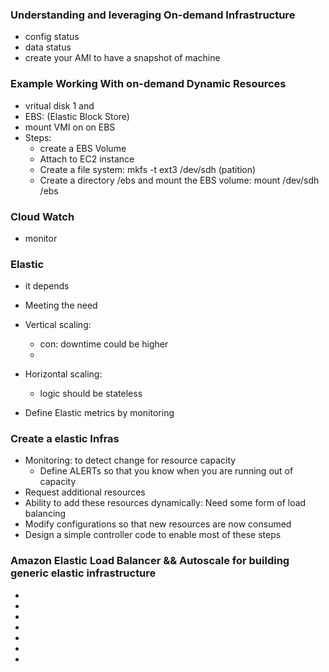 ### Understanding and leveraging On-demand Infrastructure
  - config status 
  - data status 
  - create your AMI to have a snapshot of machine 

### Example Working With on-demand Dynamic Resources 
  - vritual disk 1 and 
  - EBS: (Elastic Block Store)
  - mount VMI on on EBS 
  - Steps: 
    - create a EBS Volume 
    - Attach to EC2 instance 
    - Create a file system: mkfs -t ext3 /dev/sdh   (patition) 
    - Create a directory /ebs and mount the EBS volume: mount /dev/sdh /ebs

### Cloud Watch 
  - monitor
  
### Elastic 
  - it depends 
  - Meeting the need 
  - Vertical scaling: 
    - con: downtime could be higher 
    - 
  - Horizontal scaling: 
    - logic should be stateless 
  
  - Define Elastic metrics by monitoring 
  
### Create a elastic Infras 
  - Monitoring: to detect change for resource capacity
    - Define ALERTs so that you know when you are running out of capacity
  - Request additional resources
  - Ability to add these resources dynamically: Need some form of load balancing
  - Modify configurations so that new resources are now consumed
  - Design a simple controller code to enable most of these steps
 
### Amazon Elastic Load Balancer && Autoscale for building generic elastic infrastructure
  - 
  - 
  - 
  - 
  - 
  - 
  - 
  
